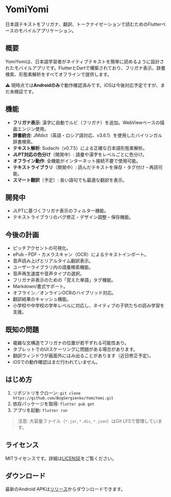 # YomiYomi

日本語テキストをフリガナ、翻訳、トークナイゼーションで読むためのFlutterベースのモバイルアプリケーション。

## 概要
YomiYomiは、日本語学習者がネイティブテキストを簡単に読めるように設計されたモバイルアプリです。FlutterとDartで構築されており、フリガナ表示、辞書検索、形態素解析をすべてオフラインで提供します。

⚠️ 現時点では**Androidのみ**で動作確認済みです。iOSは今後対応予定ですが、まだ未検証です。

## 機能
- **フリガナ表示**: 漢字に自動でルビ（フリガナ）を追加。WebViewベースの描画エンジン使用。
- **辞書統合**: JMdict（英語・ロシア語対応、v3.6.1）を使用したバイリンガル辞書検索。
- **テキスト解析**: Sudachi（v0.7.5）による正確な日本語形態素解析。
- **JLPT対応の色分け**（開発中）: 語彙や漢字をレベルごとに色分け。
- **オフライン動作**: 全機能がインターネット接続不要で使用可能。
- **テキストライブラリ**（開発中）: 読んだテキストを保存・タグ付け・再読可能。
- **スマート翻訳**（予定）: 長い語句でも最適な翻訳を表示。

## 開発中
- JLPTに基づくフリガナ表示のフィルター機能。
- テキストライブラリのバグ修正・デザイン調整・保存機能。

## 今後の計画
- ピッチアクセントの可視化。
- ePub・PDF・カメラスキャン（OCR）によるテキストインポート。
- 音声読み上げとリアルタイム翻訳表示。
- ユーザーライブラリ内の語彙検索機能。
- 音声再生速度や音声タイプの選択。
- フリガナ非表示のための「覚えた単語」タグ機能。
- Markdown/書式サポート。
- オフライン／オンラインOCRのハイブリッド対応。
- 翻訳結果のキャッシュ機能。
- 小学校や中学校の学年レベルに対応し、ネイティブの子供たちの読み学習を支援。

## 既知の問題
- 複雑な文構造でフリガナの位置が若干ずれる可能性あり。
- タブレットでのUIスケーリングに問題がある場合があります。
- 翻訳ウィンドウが画面外にはみ出ることがあります（近日修正予定）。
- iOSでの動作確認はまだ行われていません。

## はじめ方
1. リポジトリをクローン: `git clone https://github.com/BogSergienko/YomiYomi.git`
2. 依存パッケージを取得: `flutter pub get`
3. アプリを起動: `flutter run`
> 注意: 大容量ファイル（`*.jar`, `*.dic`, `*.json`）はGit LFSで管理しています。

## ライセンス
MITライセンスです。詳細は[LICENSE](LICENSE)をご覧ください。

## ダウンロード
最新のAndroid APKは[リリース](https://github.com/BogSergienko/YomiYomi/releases)からダウンロードできます。